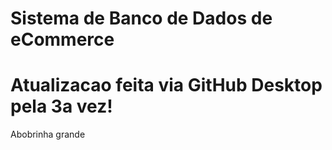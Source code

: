 # Sistema de Banco de Dados de eCommerce
# Atualizacao feita via GitHub Desktop pela 3a vez!
Abobrinha grande